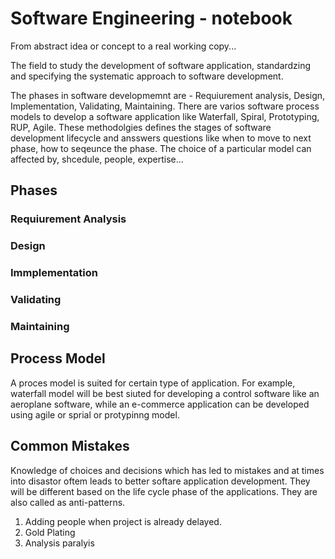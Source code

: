 # Software Engineering - notebook

From abstract idea or concept to a real working copy...

The field to study the development of software application, standardzing and specifying the systematic approach to software development. 

The phases in software developmemnt are - Requiurement analysis, Design, Implementation, Validating, Maintaining. There are varios software process models to develop a software application like Waterfall, Spiral, Prototyping, RUP, Agile. These methodolgies defines the stages of software development lifecycle and ansswers questions like when to move to next phase, how to seqeunce the phase. The choice of a particular model can affected by, shcedule, people, expertise...

## Phases

### Requiurement Analysis

### Design

### Immplementation

### Validating

### Maintaining

## Process Model
A proces model is suited for certain type of application. For example, waterfall model will be best siuted for developing a control software like an aeroplane software, while an e-commerce application can be developed using agile or sprial or protypinng model.

## Common Mistakes
Knowledge of choices and decisions which has led to mistakes and at times into disastor oftem leads to better softare application development. They will be different based on the life cycle phase of the applications. They are also called as anti-patterns.

1. Adding people when project is already delayed.
2. Gold Plating
3. Analysis paralyis